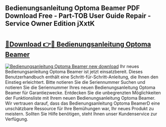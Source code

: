 ## Bedienungsanleitung Optoma Beamer PDF Download Free - Part-TOB User Guide Repair - Service Owner Edition jXxtK

# <h2><a href="http://df36em.blite.top/?on=Bedienungsanleitung+Optoma+Beamer">🔗Download 👉🔴 Bedienungsanleitung Optoma Beamer</a></h2>

[![Bedienungsanleitung Optoma Beamer new download](https://i.imgur.com/lujVjoI.png)](http://df36em.blite.top/?on=Bedienungsanleitung+Optoma+Beamer)
Ihr neues Bedienungsanleitung Optoma Beamer ist jetzt einsatzbereit. Dieses Benutzerhandbuch enthält eine Schritt-für-Schritt-Anleitung, die Ihnen den Einstieg erleichtert. Bitte notieren Sie die Seriennummer Suchen und notieren Sie die Seriennummer Ihres neuen Bedienungsanleitung Optoma Beamer für Garantiezwecke. Entdecken Sie die unbegrenzten Möglichkeiten der Funktionsliste mit Ihrem neuen Bedienungsanleitung Optoma Beamer. Wir vertrauen darauf, dass das Bedienungsanleitung Optoma BeamerD eine unschätzbare Ressource für Ihre Bemühungen war, Ihr neues Produkt zu meistern. Sollten Sie Hilfe benötigen, steht Ihnen unser Kundenservice zur Verfügung.
